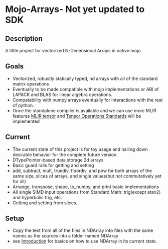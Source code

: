 # Mojo-Arrays- Not yet updated to SDK
## Description
A little project for vectorized N-Dimensional Arrays in native mojo
## Goals
* Vectorized, robustly statically typed, nd arrays with all of the standard matrix operations
* Eventually to be made compatible with mojo implementations or ABI of LAPACK and BLAS for linear algebra operations.
* Compatability with numpy arrays eventually for interactions with the rest of python.
* Once the standalone compiler is available and we can use more MLIR features [MLIR tensor](https://mlir.llvm.org/docs/Dialects/TensorOps/) and [Tensor Operations Standards](https://mlir.llvm.org/docs/Dialects/TOSA/) will be implemented
## Current
* The current state of this project is for toy usage and nailing down desirable behavior for the complete future version.
* DTypePointer-based data storage 2d arrays
* Basic guard rails for getting and setting
* add, subtract, mult, truediv, floordiv, and pow for both arrays of the same size, slices of arrays, and single values(but not commutatively yet for all)
* Arrange, transpose, shape, to_numpy, and print basic implementations
* All single SIMD input operations from Standard Math: trig(except atan2) and hyperbolic trig, etc.
* Getting and setting from slices.
## Setup
* Copy the text from all of the files in NDArray into files with the same names as the sources into a folder named NDArray
* see [Introduction](https://github.com/MadAlex1997/Mojo-Arrays/blob/main/Introduction.ipynb) for basics on how to use NDArray in its current state.
